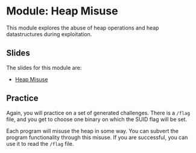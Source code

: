 # Module: Heap Misuse

This module explores the abuse of heap operations and heap datastructures during exploitation.

## Slides

The slides for this module are:

- [Heap Misuse](https://docs.google.com/presentation/d/1h8TvPvt9WtLD51U2VSsghPpuJa5wGO46p8zZRQ4L3o0/edit?usp=sharing)

## Practice


Again, you will practice on a set of generated challenges.
There is a `/flag` file, and you get to choose one binary on which the SUID flag will be set.

Each program will misuse the heap in some way.
You can subvert the program functionality through this misuse.
If you are successful, you can use it to read the `/flag` file.
